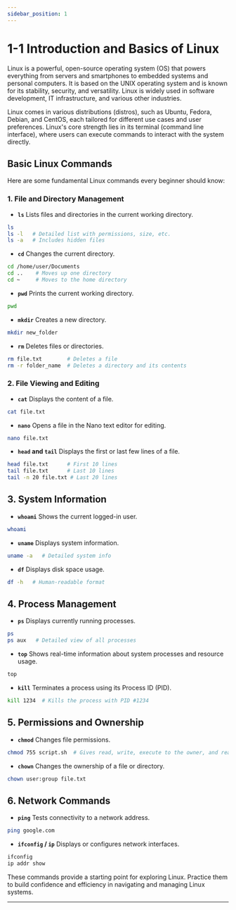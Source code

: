 ```yaml
---
sidebar_position: 1
---
```


# 1-1 Introduction and Basics of Linux

Linux is a powerful, open-source operating system (OS) that powers everything from servers and smartphones to embedded systems and personal computers. It is based on the UNIX operating system and is known for its stability, security, and versatility. Linux is widely used in software development, IT infrastructure, and various other industries.

Linux comes in various distributions (distros), such as Ubuntu, Fedora, Debian, and CentOS, each tailored for different use cases and user preferences. Linux's core strength lies in its terminal (command line interface), where users can execute commands to interact with the system directly.

## Basic Linux Commands

Here are some fundamental Linux commands every beginner should know:

### 1. File and Directory Management

- **`ls`**
Lists files and directories in the current working directory.

```bash
ls
ls -l   # Detailed list with permissions, size, etc.
ls -a   # Includes hidden files
```

- **`cd`**
Changes the current directory.

```bash
cd /home/user/Documents
cd ..    # Moves up one directory
cd ~     # Moves to the home directory
```

- **`pwd`**
Prints the current working directory.

```bash
pwd
```

- **`mkdir`**
Creates a new directory.

```bash
mkdir new_folder
```

- **`rm`**
Deletes files or directories.

```bash
rm file.txt        # Deletes a file
rm -r folder_name  # Deletes a directory and its contents
```

### 2. File Viewing and Editing

- **`cat`**
Displays the content of a file.

```bash
cat file.txt
```

- **`nano`**
Opens a file in the Nano text editor for editing.

```bash
nano file.txt
```

- **`head` and `tail`**
Displays the first or last few lines of a file.

```bash
head file.txt      # First 10 lines
tail file.txt      # Last 10 lines
tail -n 20 file.txt # Last 20 lines
```

## 3. System Information

- **`whoami`**
Shows the current logged-in user.

```bash
whoami
```

- **`uname`**
Displays system information.

```bash
uname -a   # Detailed system info
```

- **`df`**
Displays disk space usage.

```bash
df -h   # Human-readable format
```

## 4. Process Management

- **`ps`**
Displays currently running processes.

```bash
ps
ps aux   # Detailed view of all processes
```

- **`top`**
Shows real-time information about system processes and resource usage.

```bash
top
```

- **`kill`**
Terminates a process using its Process ID (PID).

```bash
kill 1234  # Kills the process with PID #1234
```

## 5. Permissions and Ownership

- **`chmod`**
Changes file permissions.

```bash
chmod 755 script.sh  # Gives read, write, execute to the owner, and read/execute to others
```

- **`chown`**
Changes the ownership of a file or directory.

```bash
chown user:group file.txt
```

## 6. Network Commands

- **`ping`**
Tests connectivity to a network address.

```bash
ping google.com
```

- **`ifconfig` / `ip`**
Displays or configures network interfaces.

```bash
ifconfig
ip addr show
```

These commands provide a starting point for exploring Linux. Practice them to build confidence and efficiency in navigating and managing Linux systems.

---